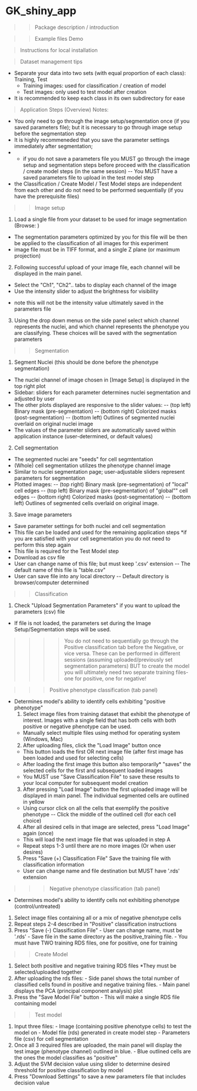 # GK_shiny_app

>>Package description / introduction 

>>Example files 
> Demo 

> Instructions for local installation 

> Dataset management tips 
- Separate your data into two sets (with equal proportion of each class): Training, Test
  - Training images: used for classification / creation of model
  - Test images: only used to test model after creation 
- It is recommended to keep each class in its own subdirectory for ease 

>Application Steps (Overview)
Notes: 
  - You only need to go through the image setup/segmentation once (if you saved parameters file); but it is necessary to go through image setup before the segmentation step
  - It is highly recommeneded that you save the parameter settings immediately after segmentation;
  - - if you do not save a parameters file you MUST go through the image setup and segmentation steps before proceed with the classification / create model steps (in the same session)
  -- You MUST have a saved parameters file to upload in the test model step 
  - the Classification / Create Model / Test Model steps are independent from each other and do not need to be performed sequentially (if you have the prerequisite files)
  
>>Image setup 
1. Load a single file from your dataset to be used for image segmentation (Browse: )
  - The segmentation parameters optimized by you for this file will be then be applied to the classification of all images for this experiment 
  - image file must be in TIFF format, and a single Z plane (or maximum projection) 
2. Following successful upload of your image file, each channel will be displayed in the main panel.
  - Select the "Ch1", "Ch2".. tabs to display each channel of the image
  - Use the intensity slider to adjust the brightness for visibility 
  * note this will not be the intensity value ultimately saved in the parameters file 
3. Using the drop down menus on the side panel select which channel represents the nuclei, and which channel represents the phenotype you are classifying. These choices will be saved with the segmentation parameters

>>Segmentation 
1. Segment Nuclei (this should be done before the phenotype segmentation)
  - The nuclei channel of image chosen in [Image Setup] is displayed in the top right plot
  - Sidebar: sliders for each parameter determines nuclei segmentation and adjusted by user 
  - The other plots displayed are responsive to the slider values:
    -- (top left) Binary mask (pre-segmentation)
    -- (bottom right) Colorized masks (post-segmentation)
    -- (bottom left) Outlines of segmented nuclei overlaid on original nuclei image
  - The values of the parameter sliders are automatically saved within application instance (user-determined, or default values)
2. Cell segmentation 
  - The segmented nuclei are "seeds" for cell segmtentation 
  - (Whole) cell segmentation utilizes the phenotype channel image
  - Similar to nuclei segmentation page; user-adjustable sliders represent parameters for segmentation
  - Plotted images: 
      -- (top right) Binary mask (pre-segmentation) of "local" cell edges 
      -- (top left) Binary mask (pre-segmentation) of "global"" cell edges
      -- (bottom right) Colorized masks (post-segmentation)
      -- (bottom left) Outlines of segmented cells overlaid on original image. 
3. Save image parameters
  - Save parameter settings for both nuclei and cell segmentation
  - This file can be loaded and used for the remaining application steps *if you are satisfied with your cell segmentation you do not need to perform this step again 
  - This file is required for the Test Model step
  - Download as csv file
  - User can change name of this file; but must keep '.csv' extension 
    -- The default name of this file is "table.csv"
  - User can save file into any local directory
    -- Default directory is browser/computer determined 

>>Classification
1. Check "Upload Segmentation Parameters" if you want to upload the parameters (csv) file
  - If file is not loaded, the parameters set during the Image Setup/Segmentation steps will be used.
  
>>>> You do not need to sequentially go through the Positive classification tab before the Negative, or vice versa. These can be performed in different sessions (assuming uploaded/previously set segmentation parameters) 
>>>> BUT to create the model you will ultimately need two separate training files- one for positive, one for negative!

>>> Positive phenotype classification (tab panel)
- Determines model's ability to identify cells exhibiting "positive phenotype"
  1. Select image files from training dataset that exhibit the phenotype of interest. Images with a single field that has both cells with both positive or negative phenotype can be used. 
    - Manually select multiple files using method for operating system (Windows, Mac)
  2. After uploading files, click the "Load Image" button once 
    - This button loads the first OR next image file (after first image has been loaded and used for selecting cells)
    - After loading the first image this button also temporarily* "saves" the selected cells for the first and subsequent loaded images
    * You MUST use "Save Classification File" to save these results to your local computer for subsequent model creation
  3. After pressing "Load Image" button the first uploaded image will be displayed in main panel. The individual segmented cells are outlined in yellow
    - Using cursor click on all the cells that exemplify the positive phenotype 
    -- Click the middle of the outlined cell (for each cell choice)
  4. After all desired cells in that image are selected, press "Load Image" again (once)
    - This will load the next image file that was uploaded in step A
    - Repeat steps 1-3 until there are no more images (Or when user desires)
  5. Press "Save (+) Classification File" Save the training file with classification information 
    - User can change name and file destination but MUST have '.rds' extension
    
>>> Negative phenotype classification (tab panel)
  - Determines model's ability to identify cells not exhibiting phenotype (control/untreated)
  1. Select image files containing all or a mix of negative phenotype cells
  2. Repeat steps 2-4 described in "Positive" classification instructions
  3. Press "Save (-) Classification File" 
    - User can change name, must be '.rds'
    - Save file in the same directory as the positive_training file. 
    - You must have TWO training RDS files, one for positive, one for training

>> Create Model 
  1. Select both positive and negative training RDS files 
    *They must be selected/uploaded together
  2. After uploading the rds files: 
    - Side panel shows the total number of classified cells found in positive and negative training files. 
    - Main panel displays the PCA (principal component analysis) plot
  3. Press the "Save Model File" button
    - This will make a single RDS file containing model 

>> Test model
  1. Input three files: 
    - Image (containing positive phenotype cells) to test the model on 
    - Model file (rds) generated in create model step
    - Parameters file (csv) for cell segmentation
  2. Once all 3 required files are uploaded, the main panel will display the test image (phenotype channel) outlined in blue. 
    - Blue outlined cells are the ones the model classifies as "positive"
  3. Adjust the SVM decision value using slider to determine desired threshold for positive classification by model 
  4. Press "Download Settings" to save a new parameters file that includes decision value
    
    
  
    
    
  
  
  